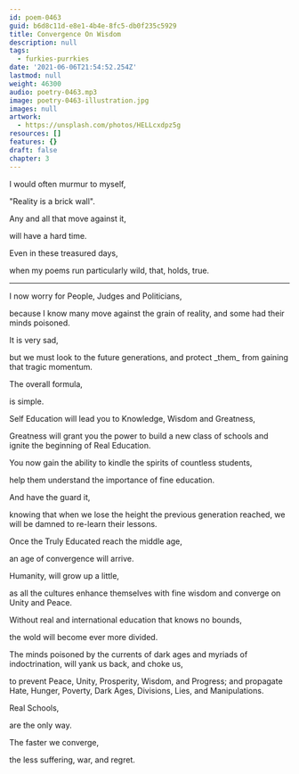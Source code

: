 ```yaml
---
id: poem-0463
guid: b6d8c11d-e8e1-4b4e-8fc5-db0f235c5929
title: Convergence On Wisdom
description: null
tags:
  - furkies-purrkies
date: '2021-06-06T21:54:52.254Z'
lastmod: null
weight: 46300
audio: poetry-0463.mp3
image: poetry-0463-illustration.jpg
images: null
artwork:
  - https://unsplash.com/photos/HELLcxdpz5g
resources: []
features: {}
draft: false
chapter: 3
---
```


I would often murmur to myself,

"Reality is a brick wall".

Any and all that move against it,

will have a hard time.

Even in these treasured days,

when my poems run particularly wild, that, holds, true.

---

I now worry for People, Judges and Politicians,

because I know many move against the grain of reality, and some had their minds poisoned.

It is very sad,

but we must look to the future generations, and protect \_them\_ from gaining that tragic momentum.

The overall formula,

is simple.

Self Education will lead you to Knowledge, Wisdom and Greatness,

Greatness will grant you the power to build a new class of schools and ignite the beginning of Real Education.

You now gain the ability to kindle the spirits of countless students,

help them understand the importance of fine education.

And have the guard it,

knowing that when we lose the height the previous generation reached, we will be damned to re-learn their lessons.

Once the Truly Educated reach the middle age,

an age of convergence will arrive.

Humanity, will grow up a little,

as all the cultures enhance themselves with fine wisdom and converge on Unity and Peace.

Without real and international education that knows no bounds,

the wold will become ever more divided.

The minds poisoned by the currents of dark ages and myriads of indoctrination, will yank us back, and choke us,

to prevent Peace, Unity, Prosperity, Wisdom, and Progress; and propagate Hate, Hunger, Poverty, Dark Ages, Divisions, Lies, and Manipulations.

Real Schools,

are the only way.

The faster we converge,

the less suffering, war, and regret.
